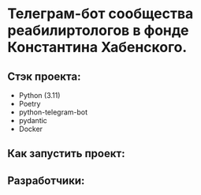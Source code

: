 # Телеграм-бот сообщества реабилиртологов в фонде Константина Хабенского.
## Стэк проекта: 
- Python (3.11)
- Poetry
- python-telegram-bot
- pydantic
- Docker

## Как запустить проект:

## Разработчики: